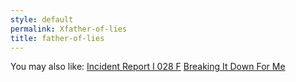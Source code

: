 ```yaml
---
style: default
permalink: Xfather-of-lies
title: father-of-lies
---
```

You may also like:
[Incident Report I 028 F](http://scp-wiki.net/incident-report-i-028-f)
[Breaking It Down For Me](http://scp-wiki.net/breaking-it-down-to-me)
